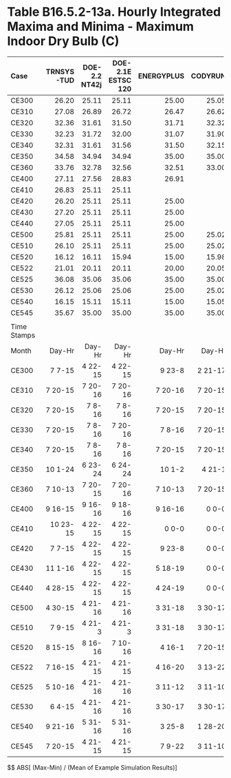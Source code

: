 # Table B16.5.2-13a. Hourly Integrated Maxima and Minima - Maximum Indoor Dry Bulb (C)
| Case        | TRNSYS-TUD | DOE-2.2 NT42j | DOE-2.1E ESTSC 120 | ENERGYPLUS | CODYRUN |  HOT3000 |     |   Min |   Max |  Mean | Dev % $$ |     | TEST 0.0.0 | 
|:----------- | ----------:| -------------:| ------------------:| ----------:| -------:| --------:| ---:| -----:| -----:| -----:| --------:| ---:| ----------:| 
| CE300       |      26.20 |         25.11 |              25.11 |      25.00 |   25.05 |    26.19 |     | 25.00 | 26.20 | 25.44 |      4.7 |     |      25.11 | 
| CE310       |      27.08 |         26.89 |              26.72 |      26.47 |   26.62 |    27.19 |     | 26.47 | 27.19 | 26.83 |      2.7 |     |      26.72 | 
| CE320       |      32.36 |         31.61 |              31.50 |      31.71 |   32.32 |    31.65 |     | 31.50 | 32.36 | 31.86 |      2.7 |     |      31.50 | 
| CE330       |      32.23 |         31.72 |              32.00 |      31.07 |   31.90 |    31.30 |     | 31.07 | 32.23 | 31.70 |      3.7 |     |      32.00 | 
| CE340       |      32.31 |         31.61 |              31.56 |      31.50 |   32.15 |    31.58 |     | 31.50 | 32.31 | 31.78 |      2.5 |     |      31.56 | 
| CE350       |      34.58 |         34.94 |              34.94 |      35.00 |   35.00 |    35.00 |     | 34.58 | 35.00 | 34.91 |      1.2 |     |      34.94 | 
| CE360       |      33.76 |         32.78 |              32.56 |      32.51 |   33.00 |    33.13 |     | 32.51 | 33.76 | 32.96 |      3.8 |     |      32.56 | 
| CE400       |      27.11 |         27.56 |              28.83 |      26.91 |         |    26.04 |     | 26.04 | 28.83 | 27.29 |     10.2 |     |      28.83 | 
| CE410       |      26.83 |         25.11 |              25.11 |            |         |    26.19 |     | 25.11 | 26.83 | 25.81 |      6.6 |     |      25.11 | 
| CE420       |      26.20 |         25.11 |              25.11 |      25.00 |         |    26.23 |     | 25.00 | 26.23 | 25.53 |      4.8 |     |      25.11 | 
| CE430       |      27.20 |         25.11 |              25.11 |      25.00 |         |    26.45 |     | 25.00 | 27.20 | 25.77 |      8.5 |     |      25.11 | 
| CE440       |      27.05 |         25.11 |              25.11 |      25.00 |         |    26.26 |     | 25.00 | 27.05 | 25.71 |      7.9 |     |      25.11 | 
| CE500       |      25.81 |         25.11 |              25.11 |      25.00 |   25.02 |    25.00 |     | 25.00 | 25.81 | 25.17 |      3.2 |     |      25.11 | 
| CE510       |      26.10 |         25.11 |              25.11 |      25.00 |   25.02 |    25.00 |     | 25.00 | 26.10 | 25.22 |      4.4 |     |      25.11 | 
| CE520       |      16.12 |         16.11 |              15.94 |      15.00 |   15.98 |    18.62 |     | 15.00 | 18.62 | 16.30 |     22.2 |     |      15.94 | 
| CE522       |      21.01 |         20.11 |              20.11 |      20.00 |   20.05 |    20.93 |     | 20.00 | 21.01 | 20.37 |      5.0 |     |      20.11 | 
| CE525       |      36.08 |         35.06 |              35.06 |      35.00 |   35.00 |    35.00 |     | 35.00 | 36.08 | 35.20 |      3.1 |     |      35.06 | 
| CE530       |      26.12 |         25.06 |              25.06 |      25.00 |   25.02 |    25.00 |     | 25.00 | 26.12 | 25.21 |      4.4 |     |      25.06 | 
| CE540       |      16.15 |         15.11 |              15.11 |      15.00 |   15.05 |    15.00 |     | 15.00 | 16.15 | 15.24 |      7.5 |     |      15.11 | 
| CE545       |      35.67 |         35.00 |              35.00 |      35.00 |   35.00 |    35.00 |     | 35.00 | 35.67 | 35.11 |      1.9 |     |      35.00 | 
|             | 
| Time Stamps | 
| Month       |     Day-Hr |        Day-Hr |             Day-Hr |     Day-Hr |  Day-Hr |   Day-Hr |     |       |       |       |          |     |     Day-Hr | 
| CE300       |     7 7-15 |       4 22-15 |            4 22-15 |     9 23-8 | 2 21-17 |  11 3-15 |     |       |       |       |          |     |    4 22-15 | 
| CE310       |    7 20-15 |       7 20-16 |            7 20-16 |    7 20-16 | 7 20-15 |   7 8-15 |     |       |       |       |          |     |    7 20-16 | 
| CE320       |    7 20-15 |        7 8-16 |             7 8-16 |    7 20-15 | 7 20-15 |   7 8-15 |     |       |       |       |          |     |     7 8-16 | 
| CE330       |    7 20-15 |        7 8-16 |            7 20-16 |     7 8-16 | 7 20-15 |   7 8-15 |     |       |       |       |          |     |    7 20-16 | 
| CE340       |    7 20-15 |        7 8-16 |             7 8-16 |    7 20-15 | 7 20-15 |   7 8-15 |     |       |       |       |          |     |     7 8-16 | 
| CE350       |    10 1-24 |       6 23-24 |            6 24-24 |     10 1-2 |  4 21-1 |   4 21-2 |     |       |       |       |          |     |    6 24-24 | 
| CE360       |    7 10-13 |       7 20-15 |            7 20-16 |    7 10-13 | 7 20-15 |  7 10-12 |     |       |       |       |          |     |    7 20-16 | 
| CE400       |    9 16-15 |       9 16-16 |            9 18-16 |    9 16-16 |   0 0-0 |  8 15-15 |     |       |       |       |          |     |    9 18-16 | 
| CE410       |   10 23-15 |       4 22-15 |            4 22-15 |      0 0-0 |   0 0-0 |  11 3-15 |     |       |       |       |          |     |    4 22-15 | 
| CE420       |     7 7-15 |       4 22-15 |            4 22-15 |     9 23-8 |   0 0-0 | 10 20-15 |     |       |       |       |          |     |    4 22-15 | 
| CE430       |    11 1-16 |       4 22-15 |            4 22-15 |    5 18-19 |   0 0-0 | 10 23-15 |     |       |       |       |          |     |    4 22-15 | 
| CE440       |    4 28-15 |       4 22-15 |            4 22-15 |    4 24-19 |   0 0-0 | 10 23-15 |     |       |       |       |          |     |    4 22-15 | 
| CE500       |    4 30-15 |       4 21-16 |            4 21-16 |    3 31-18 | 3 30-17 |  3 11-11 |     |       |       |       |          |     |    4 21-16 | 
| CE510       |     7 9-15 |        4 21-3 |             4 21-3 |    3 31-18 | 3 30-17 |  4 24-12 |     |       |       |       |          |     |     4 21-3 | 
| CE520       |    8 15-15 |       8 16-16 |            7 10-16 |     4 16-1 | 7 20-15 |   6 4-16 |     |       |       |       |          |     |    7 10-16 | 
| CE522       |    7 16-15 |       4 21-15 |            4 21-15 |    4 16-20 | 3 13-22 |  4 21-15 |     |       |       |       |          |     |    4 21-15 | 
| CE525       |    5 10-16 |       4 21-16 |            4 21-16 |    3 11-12 | 3 11-10 |  3 11-11 |     |       |       |       |          |     |    4 21-16 | 
| CE530       |     6 4-15 |       4 21-16 |            4 21-16 |    3 30-17 | 3 30-17 |  3 11-11 |     |       |       |       |          |     |    4 21-16 | 
| CE540       |    9 21-16 |       5 31-16 |            5 31-16 |     3 25-8 | 1 28-20 |  3 11-10 |     |       |       |       |          |     |    5 31-16 | 
| CE545       |    7 20-15 |       4 21-15 |            4 21-15 |     7 9-22 | 3 11-10 |  3 11-11 |     |       |       |       |          |     |    4 21-15 | 

$$ ABS[ (Max-Min) / (Mean of Example Simulation Results)]


